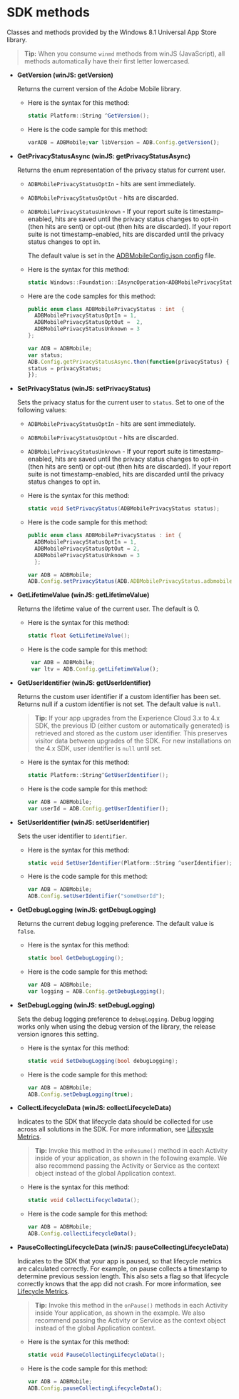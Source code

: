 # SDK methods

Classes and methods provided by the Windows 8.1 Universal App Store library.

> **Tip:** When you consume `winmd` methods from winJS (JavaScript), all methods automatically have their first letter lowercased.

* **GetVersion (winJS: getVersion)**

  Returns the current version of the Adobe Mobile library.

  * Here is the syntax for this method:

    ```csharp
    static Platform::String ^GetVersion();
    ```

  * Here is the code sample for this method:

    ```js
    varADB = ADBMobile;var libVersion = ADB.Config.getVersion(); 
    ```

* **GetPrivacyStatusAsync (winJS: getPrivacyStatusAsync)**

  Returns the enum representation of the privacy status for current user.

  * `ADBMobilePrivacyStatusOptIn` - hits are sent immediately.  
  * `ADBMobilePrivacyStatusOptOut` - hits are discarded.  
  * `ADBMobilePrivacyStatusUnknown` - If your report suite is timestamp-enabled, hits are saved until the privacy status changes to opt-in (then hits are sent) or opt-out (then hits are discarded). If your report suite is not timestamp-enabled, hits are discarded until the privacy status changes to opt in. 
  
    The default value is set in the [ADBMobileConfig.json config](/docs/windows-appstore/c-configuration/c.json.md) file.

  * Here is the syntax for this method:

    ```csharp
    static Windows::Foundation::IAsyncOperation<ADBMobilePrivacyStatus> ^getPrivacyStatusAsync(); 
    ```

  * Here are the code samples for this method:

    ```csharp
    public enum class ADBMobilePrivacyStatus : int  {
      ADBMobilePrivacyStatusOptIn = 1, 
      ADBMobilePrivacyStatusOptOut =  2,
      ADBMobilePrivacyStatusUnknown = 3
    };
    ```

    ```js
    var ADB = ADBMobile;
    var status;
    ADB.Config.getPrivacyStatusAsync.then(function(privacyStatus) {
    status = privacyStatus;
    }); 
    ```

* **SetPrivacyStatus (winJS: setPrivacyStatus)**

  Sets the privacy status for the current user to `status`. Set to one of the following values: 
  
  * `ADBMobilePrivacyStatusOptIn` - hits are sent immediately.  
  * `ADBMobilePrivacyStatusOptOut` - hits are discarded. 
  * `ADBMobilePrivacyStatusUnknown` - If your report suite is timestamp-enabled, hits are saved until the privacy status changes to opt-in (then hits are sent) or opt-out (then hits are discarded). If your report suite is not timestamp-enabled, hits are discarded until the privacy status changes to opt in.

  * Here is the syntax for this method:

    ```csharp
    static void SetPrivacyStatus(ADBMobilePrivacyStatus status);
    ```

  * Here is the code sample for this method:

    ```csharp
    public enum class ADBMobilePrivacyStatus : int {
      ADBMobilePrivacyStatusOptIn = 1,
      ADBMobilePrivacyStatusOptOut = 2,
      ADBMobilePrivacyStatusUnknown = 3
      }; 
    ```

    ```js
    var ADB = ADBMobile;
    ADB.Config.setPrivacyStatus(ADB.ADBMobilePrivacyStatus.adbmobilePrivacyStatusOptIn); 
    ```

* **GetLifetimeValue (winJS: getLifetimeValue)**

  Returns the lifetime value of the current user. The default is 0.

  * Here is the syntax for this method:

    ```csharp
    static float GetLifetimeValue();
    ```

  * Here is the code sample for this method:

    ```js
     var ADB = ADBMobile;
     var ltv = ADB.Config.getLifetimeValue(); 
    ```

* **GetUserIdentifier (winJS: getUserIdentifier)**

  Returns the custom user identifier if a custom identifier has been set. Returns null if a custom identifier is not set. The default value is `null`.  
  
  > **Tip:** If your app upgrades from the Experience Cloud 3.x to 4.x SDK, the previous ID (either custom or automatically generated) is retrieved and stored as the custom user identifier. This preserves visitor data between upgrades of the SDK. For new installations on the 4.x SDK, user identifier is `null` until set. 

  * Here is the syntax for this method:

    ```csharp
    static Platform::String^GetUserIdentifier();
    ```

  * Here is the code sample for this method:

    ```js
    var ADB = ADBMobile;
    var userId = ADB.Config.getUserIdentifier(); 
    ```

* **SetUserIdentifier (winJS: setUserIdentifier)**

  Sets the user identifier to `identifier`.

  * Here is the syntax for this method:

    ```csharp
    static void SetUserIdentifier(Platform::String ^userIdentifier);
    ```

  * Here is the code sample for this method:

    ```js
    var ADB = ADBMobile;
    ADB.Config.setUserIdentifier("someUserId"); 
    ```

* **GetDebugLogging (winJS: getDebugLogging)**

  Returns the current debug logging preference. The default value is `false`.

  * Here is the syntax for this method:

    ```csharp
    static bool GetDebugLogging(); 
    ```

  * Here is the code sample for this method:

    ```js
    var ADB = ADBMobile;
    var logging = ADB.Config.getDebugLogging(); 
    ```

* **SetDebugLogging (winJS: setDebugLogging)**

  Sets the debug logging preference to `debugLogging`. Debug logging works only when using the debug version of the library, the release version ignores this setting. 

  * Here is the syntax for this method:

    ```csharp
    static void SetDebugLogging(bool debugLogging); 
    ```

  * Here is the code sample for this method:

    ```js
    var ADB = ADBMobile;
    ADB.Config.setDebugLogging(true); 
    ```

* **CollectLifecycleData (winJS: collectLifecycleData)**

  Indicates to the SDK that lifecycle data should be collected for use across all solutions in the SDK. For more information, see [Lifecycle Metrics](/docs/windows-appstore/metrics.md). 
  
  > **Tip:** Invoke this method in the `onResume()` method in each Activity inside of your application, as shown in the following example. We also recommend passing the Activity or Service as the context object instead of the global Application context.

  * Here is the syntax for this method:

    ```csharp
    static void CollectLifecycleData();
    ```

  * Here is the code sample for this method:

    ```js
    var ADB = ADBMobile;
    ADB.Config.collectLifecycleData(); 
    ```

* **PauseCollecting​LifecycleData (winJS: pauseCollecting​LifecycleData)**

  Indicates to the SDK that your app is paused, so that lifecycle metrics are calculated correctly. For example, on pause collects a timestamp to determine previous session length. This also sets a flag so that lifecycle correctly knows that the app did not crash. For more information, see [Lifecycle Metrics](/docs/windows-appstore/metrics.md). 
  
  > **Tip:** Invoke this method in the `onPause()` methods in each Activity inside Your application, as shown in the example. We also recommend passing the Activity or Service as the context object instead of the global Application context. 

  * Here is the syntax for this method:

    ```csharp
    static void PauseCollectingLifecycleData();
    ```

  * Here is the code sample for this method:

    ```js
    var ADB = ADBMobile;
    ADB.Config.pauseCollectingLifecycleData();
    ```
